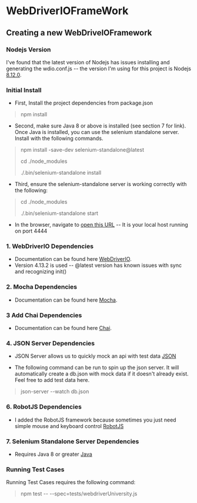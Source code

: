 # WebDriverIOFrameWork

## Creating a new WebDriveIOFramework

### Nodejs Version

I've found that the latest version of Nodejs has issues installing and generating the wdio.conf.js -- the version I'm using for this project is Nodejs [8.12.0].

### Initial Install

* First, Install the project dependencies from package.json

> npm install

* Second, make sure Java 8 or above is installed (see section 7 for link). Once Java is installed, you can use the selenium standalone server. Install with the following commands.

> npm install -save-dev selenium-standalone@latest
>
> cd ./node_modules
>
> ./.bin/selenium-standalone install

* Third, ensure the selenium-standalone server is working correctly with the following:

> cd ./node_modules
>
> ./.bin/selenium-standalone start

* In the browser, navigate to [open this URL] -- It is your local host running on port 4444

### 1. WebDriverIO Dependencies

* Documentation can be found here [WebDriverIO].
* Version 4.13.2 is used -- @latest version has known issues with sync and recognizing init()

### 2. Mocha Dependencies

* Documentation can be found here [Mocha].

### 3 Add Chai Dependencies

* Documentation can be found here [Chai].

### 4. JSON Server Dependencies

* JSON Server allows us to quickly mock an api with test data [JSON]

* The following command can be run to spin up the json server. It will automatically create a db.json with mock data if it doesn't already exist. Feel free to add test data here.

> json-server --watch db.json

### 6. RobotJS Dependencies

* I added the RobotJS framework because sometimes you just need simple mouse and keyboard control [RobotJS]

### 7. Selenium Standalone Server Dependencies

* Requires Java 8 or greater [Java]

### Running Test Cases

Running Test Cases requires the following command:

> npm test -- --spec=tests/webdriverUniversity.js

[8.12.0]: http://nodejs.org/dist/v8.12.0/
[WebDriverIO]: https://www.npmjs.com/package/@shackijj/webdriverio
[Mocha]: https://www.npmjs.com/package/mocha
[Chai]: https://www.npmjs.com/package/chai
[JSON]: https://github.com/typicode/json-server
[RobotJS]: https://github.com/octalmage/robotjs
[Java]: https://www.java.com/en/download/help/download_options.xml
[open this URL]: http://127.0.0.1:4444/wd/hub/static/resource/hub.html